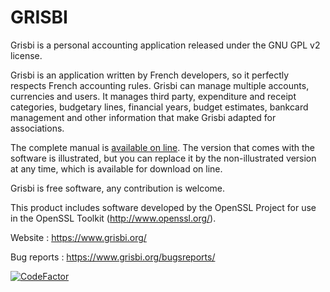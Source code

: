 GRISBI
===

Grisbi is a personal accounting application released under the GNU GPL v2 license.

Grisbi is an application written by French developers, so it
perfectly respects French accounting rules. Grisbi can manage multiple
accounts, currencies and users. It manages third party, expenditure
and receipt categories, budgetary lines, financial years, budget
estimates, bankcard management and other information that make Grisbi
adapted for associations.

The complete manual is [available on line](https://sourceforge.net/projects/grisbi/files/Documentation/manual_1.0/). The version that comes with
the software is illustrated, but you can replace it by the
non-illustrated version at any time, which is available for download on
line.

Grisbi is free software, any contribution is welcome.

This product includes software developed by the OpenSSL Project for
use in the OpenSSL Toolkit (http://www.openssl.org/).

Website :     https://www.grisbi.org/

Bug reports : https://www.grisbi.org/bugsreports/

[![CodeFactor](https://www.codefactor.io/repository/github/grisbi/grisbi/badge)](https://www.codefactor.io/repository/github/grisbi/grisbi)

